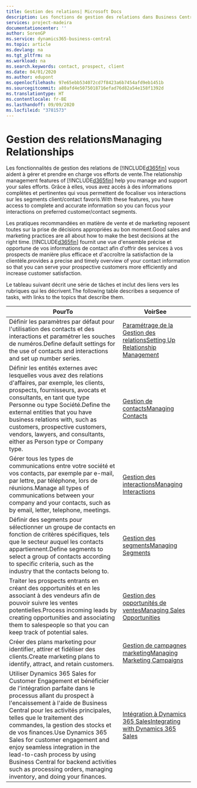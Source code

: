 ```yaml
---
title: Gestion des relations| Microsoft Docs
description: Les fonctions de gestion des relations dans Business Central prennent en charge vos efforts en matière de vente et vous permettent d'accéder à des informations sur les contacts et les prospects afin de pouvoir servir vos clients efficacement.
services: project-madeira
documentationcenter: ''
author: SorenGP
ms.service: dynamics365-business-central
ms.topic: article
ms.devlang: na
ms.tgt_pltfrm: na
ms.workload: na
ms.search.keywords: contact, prospect, client
ms.date: 04/01/2020
ms.author: edupont
ms.openlocfilehash: 97e65ebb534072cd7f8423a6b7454afd9eb1451b
ms.sourcegitcommit: a80afd4e5075018716efad76d82a54e158f1392d
ms.translationtype: HT
ms.contentlocale: fr-BE
ms.lasthandoff: 09/09/2020
ms.locfileid: "3781573"
---
```

# <a name="managing-relationships"></a><span data-ttu-id="5a2fa-103">Gestion des relations</span><span class="sxs-lookup"><span data-stu-id="5a2fa-103">Managing Relationships</span></span>
<span data-ttu-id="5a2fa-104">Les fonctionnalités de gestion des relations de [!INCLUDE[d365fin](includes/d365fin_md.md)] vous aident à gérer et prendre en charge vos efforts de vente.</span><span class="sxs-lookup"><span data-stu-id="5a2fa-104">The relationship management features of [!INCLUDE[d365fin](includes/d365fin_md.md)] help you manage and support your sales efforts.</span></span> <span data-ttu-id="5a2fa-105">Grâce à elles, vous avez accès à des informations complètes et pertinentes qui vous permettent de focaliser vos interactions sur les segments client/contact favoris.</span><span class="sxs-lookup"><span data-stu-id="5a2fa-105">With these features, you have access to complete and accurate information so you can focus your interactions on preferred customer/contact segments.</span></span>

<span data-ttu-id="5a2fa-106">Les pratiques recommandées en matière de vente et de marketing reposent toutes sur la prise de décisions appropriées au bon moment.</span><span class="sxs-lookup"><span data-stu-id="5a2fa-106">Good sales and marketing practices are all about how to make the best decisions at the right time.</span></span> [!INCLUDE[d365fin](includes/d365fin_md.md)] <span data-ttu-id="5a2fa-107">fournit une vue d'ensemble précise et opportune de vos informations de contact afin d'offrir des services à vos prospects de manière plus efficace et d'accroître la satisfaction de la clientèle.</span><span class="sxs-lookup"><span data-stu-id="5a2fa-107">provides a precise and timely overview of your contact information so that you can serve your prospective customers more efficiently and increase customer satisfaction.</span></span>

<span data-ttu-id="5a2fa-108">Le tableau suivant décrit une série de tâches et inclut des liens vers les rubriques qui les décrivent.</span><span class="sxs-lookup"><span data-stu-id="5a2fa-108">The following table describes a sequence of tasks, with links to the topics that describe them.</span></span>  

| <span data-ttu-id="5a2fa-109">Pour</span><span class="sxs-lookup"><span data-stu-id="5a2fa-109">To</span></span> | <span data-ttu-id="5a2fa-110">Voir</span><span class="sxs-lookup"><span data-stu-id="5a2fa-110">See</span></span> |
| --- | --- |
|<span data-ttu-id="5a2fa-111">Définir les paramètres par défaut pour l'utilisation des contacts et des interactions et paramétrer les souches de numéros.</span><span class="sxs-lookup"><span data-stu-id="5a2fa-111">Define default settings for the use of contacts and interactions and set up number series.</span></span>|[<span data-ttu-id="5a2fa-112">Paramétrage de la Gestion des relations</span><span class="sxs-lookup"><span data-stu-id="5a2fa-112">Setting Up Relationship Management</span></span>](marketing-setup-marketing.md)|
|<span data-ttu-id="5a2fa-113">Définir les entités externes avec lesquelles vous avez des relations d'affaires, par exemple, les clients, prospects, fournisseurs, avocats et consultants, en tant que type Personne ou type Société.</span><span class="sxs-lookup"><span data-stu-id="5a2fa-113">Define the external entities that you have business relations with, such as customers, prospective customers, vendors, lawyers, and consultants, either as Person type or Company type.</span></span>|[<span data-ttu-id="5a2fa-114">Gestion de contacts</span><span class="sxs-lookup"><span data-stu-id="5a2fa-114">Managing Contacts</span></span>](marketing-contacts.md)|
|<span data-ttu-id="5a2fa-115">Gérer tous les types de communications entre votre société et vos contacts, par exemple par e-mail, par lettre, par téléphone, lors de réunions.</span><span class="sxs-lookup"><span data-stu-id="5a2fa-115">Manage all types of communications between your company and your contacts, such as by email, letter, telephone, meetings.</span></span>|[<span data-ttu-id="5a2fa-116">Gestion des interactions</span><span class="sxs-lookup"><span data-stu-id="5a2fa-116">Managing Interactions</span></span>](marketing-interactions.md)|
|<span data-ttu-id="5a2fa-117">Définir des segments pour sélectionner un groupe de contacts en fonction de critères spécifiques, tels que le secteur auquel les contacts appartiennent.</span><span class="sxs-lookup"><span data-stu-id="5a2fa-117">Define segments to select a group of contacts according to specific criteria, such as the industry that the contacts belong to.</span></span>|[<span data-ttu-id="5a2fa-118">Gestion des segments</span><span class="sxs-lookup"><span data-stu-id="5a2fa-118">Managing Segments</span></span>](marketing-segments.md)|
|<span data-ttu-id="5a2fa-119">Traiter les prospects entrants en créant des opportunités et en les associant à des vendeurs afin de pouvoir suivre les ventes potentielles.</span><span class="sxs-lookup"><span data-stu-id="5a2fa-119">Process incoming leads by creating opportunities and associating them to salespeople so that you can keep track of potential sales.</span></span>|[<span data-ttu-id="5a2fa-120">Gestion des opportunités de ventes</span><span class="sxs-lookup"><span data-stu-id="5a2fa-120">Managing Sales Opportunities</span></span>](marketing-manage-sales-opportunities.md)|
|<span data-ttu-id="5a2fa-121">Créer des plans marketing pour identifier, attirer et fidéliser des clients.</span><span class="sxs-lookup"><span data-stu-id="5a2fa-121">Create marketing plans to identify, attract, and retain customers.</span></span>|[<span data-ttu-id="5a2fa-122">Gestion de campagnes marketing</span><span class="sxs-lookup"><span data-stu-id="5a2fa-122">Managing Marketing Campaigns</span></span>](marketing-campaigns.md)|
|<span data-ttu-id="5a2fa-123">Utiliser Dynamics 365 Sales for Customer Engagement et bénéficier de l'intégration parfaite dans le processus allant du prospect à l'encaissement à l'aide de Business Central pour les activités principales, telles que le traitement des commandes, la gestion des stocks et de vos finances.</span><span class="sxs-lookup"><span data-stu-id="5a2fa-123">Use Dynamics 365 Sales for customer engagement and enjoy seamless integration in the lead-to-cash process by using Business Central for backend activities such as processing orders, managing inventory, and doing your finances.</span></span>|[<span data-ttu-id="5a2fa-124">Intégration à Dynamics 365 Sales</span><span class="sxs-lookup"><span data-stu-id="5a2fa-124">Integrating with Dynamics 365 Sales</span></span>](marketing-integrate-dynamicscrm.md)|
